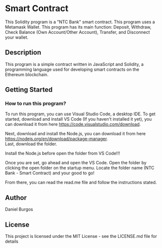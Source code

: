 # Smart Contract
This Solidity program is a "NTC Bank" smart contract. This program uses a Metamask Wallet. This program has its main function: Deposit, Withdraw, Check Balance (Own Account/Other Account), Transfer, and Disconnect your wallet.
## Description
This program is a simple contract written in JavaScript and Solidity, a programming language used for developing smart contracts on the Ethereum blockchain.

## Getting Started  
### How to run this program?
To run this program, you can use Visual Studio Code, a desktop IDE. To get started, download and install VS Code (If you haven't installed it yet), you can download it from here https://code.visualstudio.com/download.  

Next, download and install the Node.js, you can download it from here https://nodejs.org/en/download/package-manager.  
Last, download the folder.

Install the Node.js before open the folder from VS Code!!!

Once you are set, go ahead and open the VS Code. Open the folder by clicking the open folder on the startup menu. Locate the folder name (NTC Bank - Smart Contract) and your good to go!

From there, you can read the read.me file and follow the instructions stated. 


## Author
Daniel Burgos


## License
This project is licensed under the MIT License - see the LICENSE.md file for details

